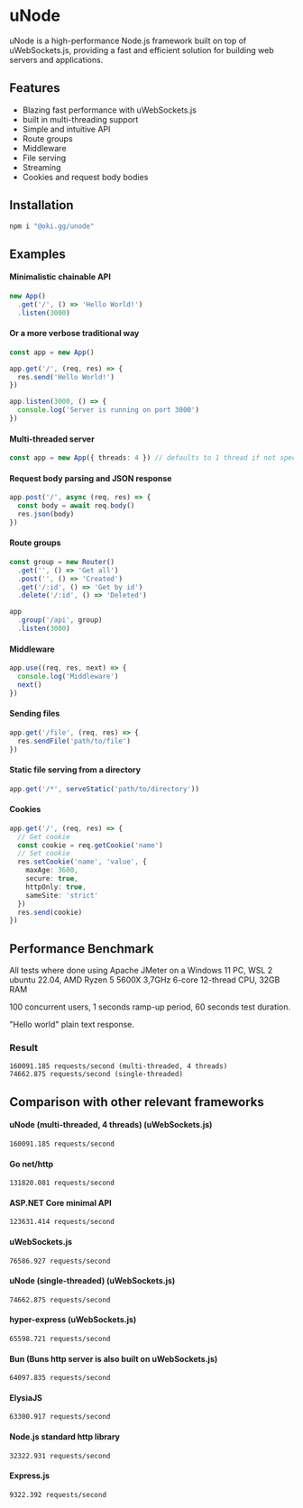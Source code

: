 # uNode

uNode is a high-performance Node.js framework built on top of uWebSockets.js, providing a fast and efficient solution for building web servers and applications.

## Features

- Blazing fast performance with uWebSockets.js
- built in multi-threading support
- Simple and intuitive API
- Route groups
- Middleware
- File serving
- Streaming
- Cookies and request body bodies

## Installation

```bash
npm i "@oki.gg/unode"
```

## Examples

#### Minimalistic chainable API

```ts
new App()
  .get('/', () => 'Hello World!')
  .listen(3000)
```

#### Or a more verbose traditional way

```ts
const app = new App()

app.get('/', (req, res) => {
  res.send('Hello World!')
})

app.listen(3000, () => {
  console.log('Server is running on port 3000')
})
```

#### Multi-threaded server

```ts
const app = new App({ threads: 4 }) // defaults to 1 thread if not specified
```

#### Request body parsing and JSON response

```ts
app.post('/', async (req, res) => {
  const body = await req.body()
  res.json(body)
})	
```

#### Route groups

```ts
const group = new Router()
  .get('', () => 'Get all')
  .post('', () => 'Created')
  .get('/:id', () => 'Get by id')
  .delete('/:id', () => 'Deleted')

app
  .group('/api', group)
  .listen(3000)
```

#### Middleware

```ts
app.use((req, res, next) => {
  console.log('Middleware')
  next()
})
```

#### Sending files

```ts
app.get('/file', (req, res) => {
  res.sendFile('path/to/file')
})
```

#### Static file serving from a directory

```ts
app.get('/*', serveStatic('path/to/directory'))
```

#### Cookies

```ts
app.get('/', (req, res) => {
  // Get cookie
  const cookie = req.getCookie('name')
  // Set cookie
  res.setCookie('name', 'value', {
    maxAge: 3600,
    secure: true,
    httpOnly: true,
    sameSite: 'strict'
  })
  res.send(cookie)
})
```

## Performance Benchmark

All tests where done using Apache JMeter on a Windows 11 PC, WSL 2 ubuntu 22.04, AMD Ryzen 5 5600X 3,7GHz 6-core 12-thread CPU, 32GB RAM

100 concurrent users, 1 seconds ramp-up period, 60 seconds test duration.

"Hello world" plain text response.

### Result

```
160091.185 requests/second (multi-threaded, 4 threads)
74662.875 requests/second (single-threaded)
```

## Comparison with other relevant frameworks

#### uNode (multi-threaded, 4 threads) (uWebSockets.js)

```
160091.185 requests/second
```

#### Go net/http

```
131820.081 requests/second
```

#### ASP.NET Core minimal API

```
123631.414 requests/second
```

#### uWebSockets.js

```
76586.927 requests/second
```

#### uNode (single-threaded) (uWebSockets.js)

```
74662.875 requests/second
```

#### hyper-express (uWebSockets.js)

```
65598.721 requests/second
```

#### Bun (Buns http server is also built on uWebSockets.js)

```
64097.835 requests/second
```

#### ElysiaJS

```
63300.917 requests/second
```

#### Node.js standard http library

```
32322.931 requests/second
```

#### Express.js

```
9322.392 requests/second
```
